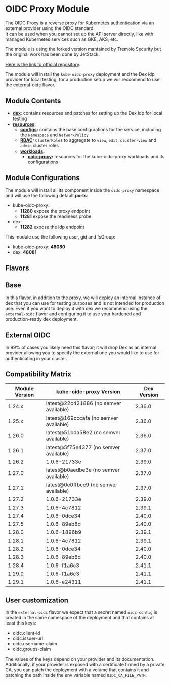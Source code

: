 # OIDC Proxy Module

The OIDC Proxy is a reverse proxy for Kubernetes authentication via an external provider using the OIDC standard.  
It can be used when you cannot set up the API server directly, like with managed Kubernetes services such as
GKE, AKS, etc.

The module is using the forked version mantained by Tremolo Security but the original work has been done by JetStack.

[Here is the link to official repository].

The module will install the `kube-oidc-proxy` deployment and the Dex idp provider for local testing, for a production
setup we will reccomend to use the external-oidc flavor.

## Module Contents

- **[dex](./dex)**: contains resources and patches for setting up the Dex idp for local testing
- **[resources](./base/resources)**:
  - **[configs](./base/resources/configs):** contains the base configurations for the service, including the `Namespace`
		and `NetworkPolicy`
  - **[RBAC](./base/resources/rbac):** `ClusterRole`s to aggregate to `view`, `edit`, `cluster-view` and `admin`
			cluster roles
  - **[workloads](./base/resources/workloads):**
    - **[oidc-proxy](./base/resources/workloads/oidc-proxy):** resources for the kube-oidc-proxy workloads and its
			configurations

## Module Configurations

The module will install all its component inside the `oidc-proxy` namespace and will use the following
default **ports**:

- kube-oidc-proxy:
  - **11280** expose the proxy endpoint
  - **11281** expose the readiness probe
- dex:
  - **11282** expose the idp endpoint

This module use the following user, gid and fsGroup:

- kube-oidc-proxy: **48080**
- dex: **48081**

## Flavors

## Base

In this flavor, in addition to the proxy, we will deploy an internal instance of dex that you can use for testing
purposes and is not intended for production use. Even if you want to deploy it with dex we recommend using the
`external-oidc` flavor and configuring it to use your hardened and production-ready dex deployment.

## External OIDC

In 99% of cases you likely need this flavor; it will drop Dex as an internal provider allowing you to
specify the external one you would like to use for authenticating in your cluster.

## Compatibility Matrix

| Module Version | kube-oidc-proxy Version                | Dex Version |
|----------------|----------------------------------------|-------------|
| 1.24.x         | latest@22c421886 (no semver available) | 2.36.0      |
| 1.25.x         | latest@169cccafa (no semver available) | 2.36.0      |
| 1.26.0         | latest@51bda58e2 (no semver available) | 2.36.0      |
| 1.26.1         | latest@5f75e4377 (no semver available) | 2.37.0      |
| 1.26.2         | 1.0.6-21733e                           | 2.39.0      |
| 1.27.0         | latest@b0aedbe3e (no semver available) | 2.37.0      |
| 1.27.1         | latest@0e0ffbcc9 (no semver available) | 2.37.0      |
| 1.27.2         | 1.0.6-21733e                           | 2.39.0      |
| 1.27.3         | 1.0.6-4c7812                           | 2.39.1      |
| 1.27.4         | 1.0.6-0dce34                           | 2.40.0      |
| 1.27.5         | 1.0.6-89eb8d                           | 2.40.0      |
| 1.28.0         | 1.0.6-1896b9                           | 2.39.1      |
| 1.28.1         | 1.0.6-4c7812                           | 2.39.1      |
| 1.28.2         | 1.0.6-0dce34                           | 2.40.0      |
| 1.28.3         | 1.0.6-89eb8d                           | 2.40.0      |
| 1.28.4         | 1.0.6-f1a6c3                           | 2.41.1      |
| 1.29.0         | 1.0.6-f1a6c3                           | 2.41.1      |
| 1.29.1         | 1.0.6-e24311                           | 2.41.1      |

## User customization

In the `external-oidc` flavor we expect that a secret named `oidc-config` is created in the same namespace of the
deployment and that contains at least this keys:

- oidc.client-id
- oidc.issuer-url
- oidc.username-claim
- oidc.groups-claim

The values of the keys depend on your provider and its documentation. Additionally, if your provider is exposed
with a certificate firmed by a private CA, you can patch the deployment with a volume that contains it and
patching the path inside the env variable named `OIDC_CA_FILE_PATH`.

[Here is the link to official repository]: https://github.com/TremoloSecurity/kube-oidc-proxy
	"kube-oidc-proxy GitHub Repository"
